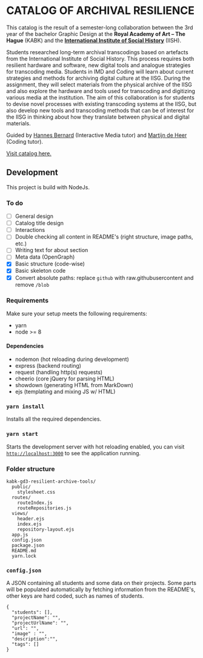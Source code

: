 # **CATALOG OF ARCHIVAL RESILIENCE**
This catalog is the result of a semester-long collaboration between the 3rd year of the bachelor Graphic Design at the **Royal Academy of Art – The Hague** (KABK) and the **[International Institute of Social History](https://iisg.amsterdam/nl)** (IISH).

Students researched long-term archival transcodings based on artefacts from the International Institute of Social History. This process requires both resilient hardware and software, new digital tools and analogue strategies for transcoding media. Students in IMD and Coding will learn about current strategies and methods for archiving digital culture at the IISG. During the assignment, they will select materials from the physical archive of the IISG and also explore the hardware and tools used for transcoding and digitizing various media at the institution. The aim of this collaboration is for students to devise novel processes with existing transcoding systems at the IISG, but also develop new tools and transcoding methods that can be of interest for the IISG in thinking about how they translate between physical and digital materials.

Guided by [Hannes Bernard](http://www.sulsolsal.com) (Interactive Media tutor) and [Martijn de Heer](http://www.aptoptout.studio) (Coding tutor).

[Visit catalog here.](https://catalog-of-archival-resilience.herokuapp.com/)

## Development
This project is build with NodeJs.

### To do

- [ ] General design
- [ ] Catalog title design
- [ ] Interactions
- [ ] Double checking all content in README's (right structure, image paths, etc.)
- [ ] Writing text for about section
- [ ] Meta data (OpenGraph)
- [x] Basic structure (code-wise)
- [x] Basic skeleton code 
- [x] Convert absolute paths: replace `github` with raw.githubusercontent and remove `/blob`

### Requirements
Make sure your setup meets the following requirements:

- yarn
- node >= 8

#### Dependencies

- nodemon (hot reloading during development)
- express (backend routing)
- request (handling http(s) requests)
- cheerio (core jQuery for parsing HTML)
- showdown (generating HTML from MarkDown)
- ejs (templating and mixing JS w/ HTML)

### `yarn install`

Installs all the required dependencies.

### `yarn start`
Starts the development server with hot reloading enabled, you can visit [`http://localhost:3000`](http://localhost:3000) to see the application running.

### Folder structure
```
kabk-gd3-resilient-archive-tools/
  public/
    stylesheet.css
  routes/
    routeIndex.js
    routeRepositories.js
  views/
    header.ejs
    index.ejs
    repository-layout.ejs
  app.js
  config.json
  package.json
  README.md
  yarn.lock
```
### `config.json`
A JSON containing all students and some data on their projects. Some parts will be populated automatically by fetching information from the README's, other keys are hard coded, such as names of students.

```
{
  "students": [],
  "projectName": "",
  "projectUrlName": "",
  "url": "",
  "image" : "",
  "description":"",
  "tags": []
}
```
